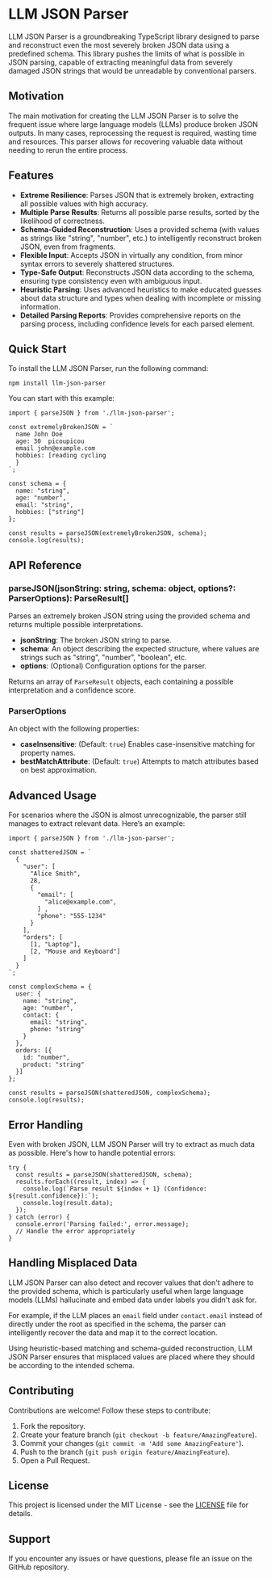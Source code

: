 LLM JSON Parser
===============

LLM JSON Parser is a groundbreaking TypeScript library designed to parse and reconstruct even the most severely broken JSON data using a predefined schema. This library pushes the limits of what is possible in JSON parsing, capable of extracting meaningful data from severely damaged JSON strings that would be unreadable by conventional parsers.

Motivation
----------

The main motivation for creating the LLM JSON Parser is to solve the frequent issue where large language models (LLMs) produce broken JSON outputs. In many cases, reprocessing the request is required, wasting time and resources. This parser allows for recovering valuable data without needing to rerun the entire process.

Features
--------

*   **Extreme Resilience**: Parses JSON that is extremely broken, extracting all possible values with high accuracy.
*   **Multiple Parse Results**: Returns all possible parse results, sorted by the likelihood of correctness.
*   **Schema-Guided Reconstruction**: Uses a provided schema (with values as strings like "string", "number", etc.) to intelligently reconstruct broken JSON, even from fragments.
*   **Flexible Input**: Accepts JSON in virtually any condition, from minor syntax errors to severely shattered structures.
*   **Type-Safe Output**: Reconstructs JSON data according to the schema, ensuring type consistency even with ambiguous input.
*   **Heuristic Parsing**: Uses advanced heuristics to make educated guesses about data structure and types when dealing with incomplete or missing information.
*   **Detailed Parsing Reports**: Provides comprehensive reports on the parsing process, including confidence levels for each parsed element.

Quick Start
-----------

To install the LLM JSON Parser, run the following command:

    npm install llm-json-parser

You can start with this example:

    
    import { parseJSON } from './llm-json-parser';
    
    const extremelyBrokenJSON = `
      name John Doe
      age: 30  picoupicou
      email john@example.com
      hobbies: [reading cycling
      }
    `;
    
    const schema = {
      name: "string",
      age: "number",
      email: "string",
      hobbies: ["string"]
    };
    
    const results = parseJSON(extremelyBrokenJSON, schema);
    console.log(results);
        

API Reference
-------------

### parseJSON(jsonString: string, schema: object, options?: ParserOptions): ParseResult\[\]

Parses an extremely broken JSON string using the provided schema and returns multiple possible interpretations.

*   **jsonString**: The broken JSON string to parse.
*   **schema**: An object describing the expected structure, where values are strings such as "string", "number", "boolean", etc.
*   **options**: (Optional) Configuration options for the parser.

Returns an array of `ParseResult` objects, each containing a possible interpretation and a confidence score.

### ParserOptions

An object with the following properties:

*   **caseInsensitive**: (Default: `true`) Enables case-insensitive matching for property names.
*   **bestMatchAttribute**: (Default: `true`) Attempts to match attributes based on best approximation.

Advanced Usage
--------------

For scenarios where the JSON is almost unrecognizable, the parser still manages to extract relevant data. Here’s an example:

    
    import { parseJSON } from './llm-json-parser';
    
    const shatteredJSON = `
      {
        "user": [
          "Alice Smith",
          28,
          {
            "email": [
              "alice@example.com",
            ] ,
            "phone": "555-1234"
          }
        ],
        "orders": [
          [1, "Laptop"],
          [2, "Mouse and Keyboard"]
        ]
      }
    `;
    
    const complexSchema = {
      user: {
        name: "string",
        age: "number",
        contact: {
          email: "string",
          phone: "string"
        }
      },
      orders: [{
        id: "number",
        product: "string"
      }]
    };
    
    const results = parseJSON(shatteredJSON, complexSchema);
    console.log(results);
        

Error Handling
--------------

Even with broken JSON, LLM JSON Parser will try to extract as much data as possible. Here's how to handle potential errors:

    
    try {
      const results = parseJSON(shatteredJSON, schema);
      results.forEach((result, index) => {
        console.log(`Parse result ${index + 1} (Confidence: ${result.confidence}):`);
        console.log(result.data);
      });
    } catch (error) {
      console.error('Parsing failed:', error.message);
      // Handle the error appropriately
    }
        

Handling Misplaced Data
-----------------------

LLM JSON Parser can also detect and recover values that don't adhere to the provided schema, which is particularly useful when large language models (LLMs) hallucinate and embed data under labels you didn't ask for.

For example, if the LLM places an `email` field under `contact.email` instead of directly under the root as specified in the schema, the parser can intelligently recover the data and map it to the correct location.

Using heuristic-based matching and schema-guided reconstruction, LLM JSON Parser ensures that misplaced values are placed where they should be according to the intended schema.

Contributing
------------

Contributions are welcome! Follow these steps to contribute:

1.  Fork the repository.
2.  Create your feature branch (`git checkout -b feature/AmazingFeature`).
3.  Commit your changes (`git commit -m 'Add some AmazingFeature'`).
4.  Push to the branch (`git push origin feature/AmazingFeature`).
5.  Open a Pull Request.

License
-------

This project is licensed under the MIT License - see the [LICENSE](LICENSE) file for details.

Support
-------

If you encounter any issues or have questions, please file an issue on the GitHub repository.
